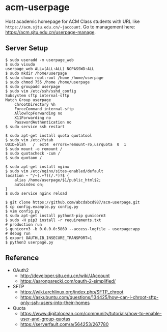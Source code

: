 # acm-userpage

Host academic homepage for ACM Class students with URL like `https://acm.sjtu.edu.cn/~jaccount`. Go to management here: <https://acm.sjtu.edu.cn/userpage-manage>.

## Server Setup

```
$ sudo useradd -m userpage_web
$ sudo visudo
userpage_web ALL=(ALL:ALL) NOPASSWD:ALL
$ sudo mkdir /home/userpage
$ sudo chown root:root /home /home/userpage
$ sudo chmod 755 /home /home/userpage
$ sudo groupadd userpage
$ sudo vim /etc/ssh/sshd_config
Subsystem sftp internal-sftp
Match Group userpage
    ChrootDirectory %h
    ForceCommand internal-sftp
    AllowTcpForwarding no
    X11Forwarding no
    PasswordAuthentication no
$ sudo service ssh restart

$ sudo apt-get install quota quotatool
$ sudo vim /etc/fstab
UUID=blah   /  ext4  errors=remount-ro,usrquota  0  1
$ sudo mount -o remount /
$ sudo quotacheck -cum /
$ sudo quotaon /

$ sudo apt-get install nginx
$ sudo vim /etc/nginx/sites-enabled/default
location ~ ^/~(.+?)(/.*)?$ {
    alias /home/userpage/$1/public_html$2;
    autoindex on;
}
$ sudo service nginx reload

$ git clone https://github.com/abcdabcd987/acm-userpage.git
$ cp config.example.py config.py
$ vim config.py
$ sudo apt-get install python3-pip gunicorn3
$ sudo -H pip3 install -r requirements.txt
# production run
$ gunicorn3 -b 0.0.0.0:5869 --access-logfile - userpage:app
# debug run
$ export OAUTHLIB_INSECURE_TRANSPORT=1
$ python3 userpage.py
```

## Reference

* OAuth2
    * <http://developer.sjtu.edu.cn/wiki/JAccount>
    * <https://aaronparecki.com/oauth-2-simplified/>
* SFTP
    * <https://wiki.archlinux.org/index.php/SFTP_chroot>
    * <https://askubuntu.com/questions/134425/how-can-i-chroot-sftp-only-ssh-users-into-their-homes>
* Quota
    * <https://www.digitalocean.com/community/tutorials/how-to-enable-user-and-group-quotas>
    * <https://serverfault.com/a/564253/267780>
